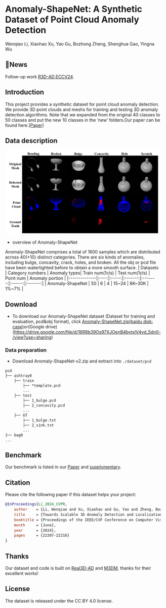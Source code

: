 # Anomaly-ShapeNet: A Synthetic Dataset of Point Cloud Anomaly Detection

Wenqiao Li, Xiaohao Xu, Yao Gu, Bozhong Zheng, Shenghua Gao, Yingna Wu
## 🧩News
Follow-up work [R3D-AD,ECCV24]((https://arxiv.org/html/2407.10862v1)).
## Introduction
This project provides a synthetic dataset for point cloud anomaly detection. We provide 3D point clouds and meshs for training and testing 3D anomaly detection algorithms.
Note that we expanded from the original 40 classes to 50 classes and put the new 10 classes in the ‘new’ folders.Our paper can be found here.[[Paper]](https://arxiv.org/abs/2311.14897)


## Data description

<img src="./examples.png" width=900 alt="Dataset" align=center>

+ overview of Anomaly-ShapeNet

Anomaly-ShapeNet comprises a total of 1600 samples which are distributed across 40(+10) distinct categories. There are six kinds of anomalies, including bulge, concavity, crack, holes, and broken. All the obj or pcd file have been watertighted before to obtain a more smooth surface.
| Datasets |   Category numbers  | Anomaly types| Train num(1cls) |  Test num(1cls) | Point num | Anomaly portion | 
|--------------|:----:|:-----:|:-------:|:-------:|:------:|:-------:|
| Anomaly-ShapeNet |    50    |     6    |    4    |   15~24   |   8K~30K   |   1%~7%   |


## Download

+ To download our Anomaly-ShapeNet dataset (Dataset for training and evaluation, pcd&obj format), click [Anomaly-ShapeNet.zip(baidu disk: case)](https://pan.baidu.com/s/1Nm50WIU_jx5viozwe59HsQ?pwd=case)or(Google drive)(https://drive.google.com/file/d/16R8b39Os97XJOenB4bytxlV4vd_5dn0-/view?usp=sharing)



### Data preparation
- Download Anomaly-ShapeNet-v2.zip and extract into `./dataset/pcd`
```
pcd
├── ashtray0
    ├── train
        ├── *template.pcd
        ...
    ├── test
        ├── 1_bulge.pcd
        ├── 2_concavity.pcd
        ...
    ├── GT
        ├── 1_bulge.txt
        ├── 2_sink.txt
        ... 
├── bag0
...
```
## Benchmark
Our benchmark is listed in our [Paper](https://arxiv.org/abs/2311.14897) and [supplymentary](https://github.com/Chopper-233/Anomaly-ShapeNet/blob/main/supp.pdf).
## Citation
Please cite the following paper if this dataset helps your project:

```bibtex
@InProceedings{Li_2024_CVPR,
    author    = {Li, Wenqiao and Xu, Xiaohao and Gu, Yao and Zheng, Bozhong and Gao, Shenghua and Wu, Yingna},
    title     = {Towards Scalable 3D Anomaly Detection and Localization: A Benchmark via 3D Anomaly Synthesis and A Self-Supervised Learning Network},
    booktitle = {Proceedings of the IEEE/CVF Conference on Computer Vision and Pattern Recognition (CVPR)},
    month     = {June},
    year      = {2024},
    pages     = {22207-22216}
}
```
## Thanks

Our dataset and code is built on [Real3D-AD](https://github.com/eliahuhorwitz/3D-ADS) and [M3DM](https://github.com/nomewang/M3DM), thanks for their excellent works!

## License
The dataset is released under the CC BY 4.0 license.
